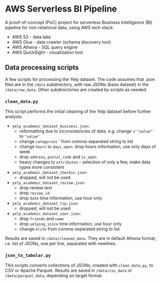 # AWS Serverless BI Pipeline

A proof-of-concept (PoC) project for serverless Business Intelligence (BI) pipeline for non-relational data, using AWS tech stack:
- AWS S3 - data lake
- AWS Glue - data crawler (schema discovery tool)
- AWS Athena - SQL query engine
- AWS QuickSight - visualization tool

## Data processing scripts

A few scripts for processing the Yelp dataset. The code assumes that .json 
files are in the `/data` subdirectory, with raw JSONs (base dataset) in the 
`/data/raw_data`. Other subdirectories are created by scripts as needed.

### `clean_data.py`

This script performs the initial cleaning of the Yelp dataset before further analysis:
- `yelp_academic_dataset_business.json`:
  - reformatting due to inconsistencies of data, e.g. change `u'"value"'` to `"value"`
  - change `categories` ` from comma-separated string to list
  - change `hours` to `days_open`: drop hours information, use only days of week
  - drop `address`, `postal_code` and `is_open`
  - heavy changes to `attributes` - selection of only a few, make data types more consistent
- `yelp_academic_dataset_checkin.json`:
  - dropped, will not be used
- `yelp_academic_dataset_review.json`:
  - drop review text
  - drop `review_id`
  - drop `date` time information, use hour only
- `yelp_academic_dataset_tip.json`:
  - dropped, will not be used
- `yelp_academic_dataset_user.json`:
  - drop `friends` and `name`
  - drop `yelping_since` time information, use hour only
  - change `elite` from comma-separated string to list

Results are saved in `/data/cleaned_data`. They are in default Athena format, 
i.e. list of JSONs, one per line, separated with newlines.

### `json_to_tabular.py`

This scripts converts collections of JSONs, created with `clean_data.py`, to 
CSV or Apache Parquet. Results are saved in `/data/csv_data` or `/data/parquet_data`, 
depending on target format.


